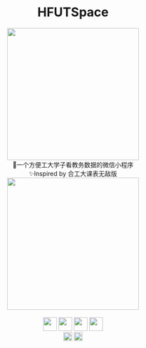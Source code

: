 <h1 align="center">HFUTSpace</h1>
<div align="center">
    <img src="https://deno.land/images/artwork/space_deno.png?__frsh_c=t6vwesqhdxfg" height="300">
</div>
<div align="center">🎅一个方便工大学子看教务数据的微信小程序</div>
<div align="center">✨Inspired by 合工大课表无敌版</div>
<div align="center">    <img src="https://raw.githubusercontent.com/denolib/high-res-deno-logo/master/deno_hr_circle.svg" height="300">
</div>
<br>
<div align="center">
<img src="https://img.shields.io/badge/Vue.js-35495E?style=for-the-badge&logo=vuedotjs&logoColor=4FC08D" height="31">
<img src="https://img.shields.io/badge/Vite-B73BFE?style=for-the-badge&logo=vite&logoColor=FFD62E" height="31">
<img src="https://img.shields.io/badge/TypeScript-007ACC?style=for-the-badge&logo=typescript&logoColor=white" height="31">
<img src="https://user-images.githubusercontent.com/26431026/159439484-68970ebe-d484-4aff-a556-eb8fd6e58202.png" height="31">
</div>
<div align="center">
<img src="https://img.shields.io/badge/license-MIT-44ccff.svg" height="20">
<img src="https://img.shields.io/badge/PRs-welcome-brightgreen.svg" height="20">
</div>
<br>

